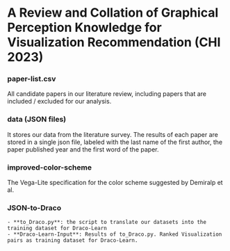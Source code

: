 # A Review and Collation of Graphical Perception Knowledge for Visualization Recommendation (CHI 2023)

### **paper-list.csv**

All candidate papers in our literature review, including papers that are included / excluded for our analysis.

### **data (JSON files)**

It stores our data from the literature survey. The results of each paper are stored in a single json file, labeled with the last name of the first author, the paper published year and the first word of the paper.

### **improved-color-scheme**

The Vega-Lite specification for the color scheme suggested by Demiralp et al.

### **JSON-to-Draco**

    - **to_Draco.py**: the script to translate our datasets into the training dataset for Draco-Learn
    - **Draco-Learn-Input**: Results of to_Draco.py. Ranked Visualization pairs as training dataset for Draco-Learn.
